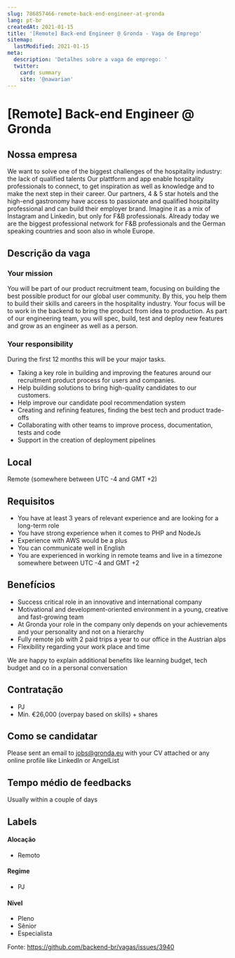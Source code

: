 ```yaml
---
slug: 786857466-remote-back-end-engineer-at-gronda
lang: pt-br
createdAt: 2021-01-15
title: '[Remote] Back-end Engineer @ Gronda - Vaga de Emprego'
sitemap:
  lastModified: 2021-01-15
meta:
  description: 'Detalhes sobre a vaga de emprego: '
  twitter:
    card: summary
    site: '@nawarian'
---
```


# [Remote] Back-end Engineer @ Gronda

## Nossa empresa

We want to solve one of the biggest challenges of the hospitality industry: the lack of qualified talents
Our plattform and app enable hospitality professionals to connect, to get inspiration as well as knowledge and to make the next step in their career. Our partners, 4 & 5 star hotels and the high-end gastronomy have access to passionate and qualified hospitality professional and can build their employer brand.
Imagine it as a mix of Instagram and Linkedin, but only for F&B professionals. Already today we are the biggest professional network for F&B professionals and the German speaking countries and soon also in whole Europe.

## Descrição da vaga

### Your mission
You will be part of our product recruitment team, focusing on building the best possible product for our global user community. By this, you help them to build their skills and careers in the hospitality industry. Your focus will be to work in the backend to bring the product from idea to production. As part of our engineering team, you will spec, build, test and deploy new features and grow as an engineer as well as a person.

### Your responsibility
During the first 12 months this will be your major tasks.
- Taking a key role in building and improving the features around our recruitment product process for users and companies.
- Help building solutions to bring high-quality candidates to our customers.
- Help improve our candidate pool recommendation system
- Creating and refining features, finding the best tech and product trade-offs
- Collaborating with other teams to improve process, documentation, tests and code
- Support in the creation of deployment pipelines

## Local

Remote (somewhere between UTC -4 and GMT +2)

## Requisitos

- You have at least 3 years of relevant experience and are looking for a long-term role
- You have strong experience when it comes to PHP and NodeJs
- Experience with AWS would be a plus
- You can communicate well in English
- You are experienced in working in remote teams and live in a timezone somewhere between UTC -4 and GMT +2

## Benefícios

- Success critical role in an innovative and international company
- Motivational and development-oriented environment in a young, creative and fast-growing team
- At Gronda your role in the company only depends on your achievements and your personality and not on a hierarchy
- Fully remote job with 2 paid trips a year to our office in the Austrian alps
- Flexibility regarding your work place and time

We are happy to explain additional benefits like learning budget, tech budget and co in a personal conversation

## Contratação

- PJ
- Min. €26,000 (overpay based on skills) + shares

## Como se candidatar

Please sent an email to jobs@gronda.eu with your CV attached or any online profile like LinkedIn or AngelList

## Tempo médio de feedbacks

Usually within a couple of days

## Labels
<!-- retire os labels que não fazem sentido à vaga -->

#### Alocação
- Remoto

#### Regime
- PJ

#### Nível
- Pleno
- Sênior
- Especialista




Fonte: https://github.com/backend-br/vagas/issues/3940